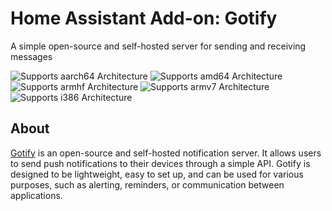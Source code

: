 # Home Assistant Add-on: Gotify

A simple open-source and self-hosted server for sending and receiving messages

![Supports aarch64 Architecture][aarch64-shield] ![Supports amd64 Architecture][amd64-shield] ![Supports armhf Architecture][armhf-shield] ![Supports armv7 Architecture][armv7-shield] ![Supports i386 Architecture][i386-shield]

## About

[Gotify][gotify] is an open-source and self-hosted notification server. It allows users to send push notifications to their devices through a simple API. Gotify is designed to be lightweight, easy to set up, and can be used for various purposes, such as alerting, reminders, or communication between applications.

[aarch64-shield]: https://img.shields.io/badge/aarch64-yes-green.svg
[amd64-shield]: https://img.shields.io/badge/amd64-yes-green.svg
[armhf-shield]: https://img.shields.io/badge/armhf-yes-green.svg
[armv7-shield]: https://img.shields.io/badge/armv7-yes-green.svg
[i386-shield]: https://img.shields.io/badge/i386-yes-green.svg
[gotify]: https://gotify.net/
